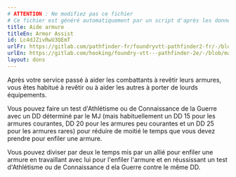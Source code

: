 ```yaml
---
# ATTENTION : Ne modifiez pas ce fichier
# Ce fichier est généré automatiquement par un script d'après les données du module Foundry VTT officiel et de sa traduction
title: Aide armure
titleEn: Armor Assist
id: Lc4dJZivRwU3QEmT
urlFr: https://gitlab.com/pathfinder-fr/foundryvtt-pathfinder2-fr/-/blob/master/data/feats/Lc4dJZivRwU3QEmT.htm
urlEn: https://gitlab.com/hooking/foundry-vtt---pathfinder-2e/-/blob/master/packs/data/feats.db/armor-assist.json
layout: dons
---
```

Après votre service passé à aider les combattants à revêtir leurs armures, vous êtes habitué à revêtir ou à aider les autres à porter de lourds équipements.

Vous pouvez faire un test d'Athlétisme ou de Connaissance de la Guerre avec un DD déterminé par le MJ (mais habituellement un DD 15 pour les armures courantes, DD 20 pour les armures peu courantes et un DD 25 pour les armures rares) pour réduire de moitié le temps que vous devez prendre pour enfiler une armure.

Vous pouvez diviser par deux le temps mis par un allié pour enfiler une armure en travaillant avec lui pour l'enfiler l'armure et en réussissant un test d'Athlétisme ou de Connaissance d ela Guerre contre le même DD.
